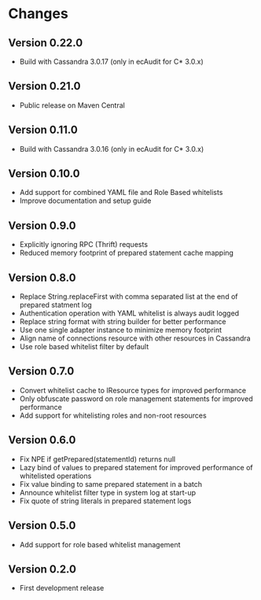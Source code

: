 # Changes

## Version 0.22.0
* Build with Cassandra 3.0.17 (only in ecAudit for C* 3.0.x)

## Version 0.21.0
* Public release on Maven Central

## Version 0.11.0
* Build with Cassandra 3.0.16 (only in ecAudit for C* 3.0.x)

## Version 0.10.0
* Add support for combined YAML file and Role Based whitelists
* Improve documentation and setup guide

## Version 0.9.0
* Explicitly ignoring RPC (Thrift) requests
* Reduced memory footprint of prepared statement cache mapping

## Version 0.8.0
* Replace String.replaceFirst with comma separated list at the end of prepared statment log
* Authentication operation with YAML whitelist is always audit logged
* Replace string format with string builder for better performance
* Use one single adapter instance to minimize memory footprint
* Align name of connections resource with other resources in Cassandra
* Use role based whitelist filter by default

## Version 0.7.0
* Convert whitelist cache to IResource types for improved performance
* Only obfuscate password on role management statements for improved performance
* Add support for whitelisting roles and non-root resources

## Version 0.6.0
* Fix NPE if getPrepared(statementId) returns null
* Lazy bind of values to prepared statement for improved performance of whitelisted operations
* Fix value binding to same prepared statement in a batch
* Announce whitelist filter type in system log at start-up
* Fix quote of string literals in prepared statement logs

## Version 0.5.0
* Add support for role based whitelist management

## Version 0.2.0
* First development release

